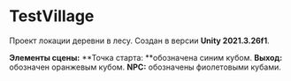 # TestVillage
 
Проект локации деревни в лесу. 
Создан в версии **Unity 2021.3.26f1**.

**Элементы сцены:**
**Точка старта: **обозначена синим кубом.
**Выход:** обозначен оранжевым кубом.
**NPC:** обозначены фиолетовыми кубами.
